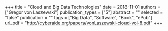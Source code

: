 +++
title = "Cloud and Big Data Technologies"
date = 2018-11-01
authors = ["Gregor von Laszewski"]
publication_types = ["5"]
abstract = ""
selected = "false"
publication = ""
tags = ["Big Data", "Software", "Book", "ePub"]
url_pdf = "http://cyberaide.org/papers/vonLaszewski-cloud-vol-8.pdf"
+++

